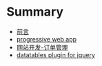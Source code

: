 # Summary

* [前言](README.md)
* [progressive web app](progressive-web-app.md)
* [网站开发-订单管理](wang-zhan-kai-53d1-ding-dan-guan-li.md)
* [datatables plugin for jquery](testbook/datatables.md)

